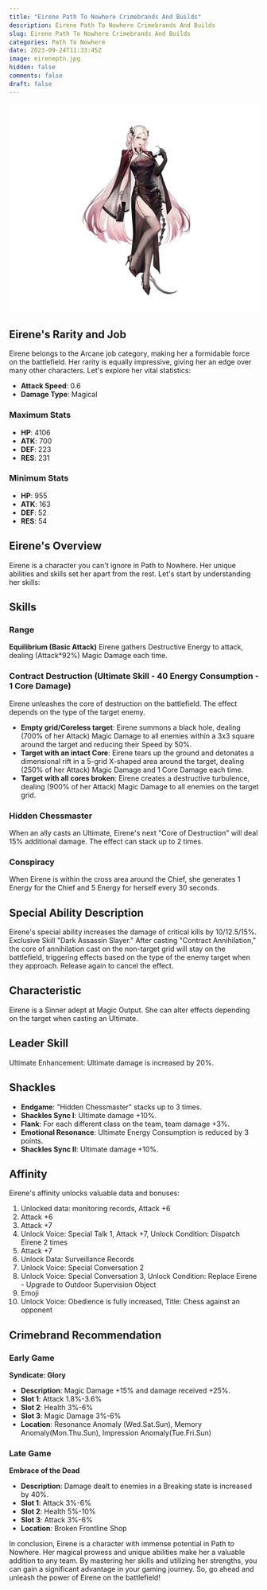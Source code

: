 ```yaml
---
title: "Eirene Path To Nowhere Crimebrands And Builds"
description: Eirene Path To Nowhere Crimebrands And Builds
slug: Eirene Path To Nowhere Crimebrands And Builds
categories: Path To Nowhere
date: 2023-09-24T11:33:45Z
image: eireneptn.jpg
hidden: false
comments: false
draft: false
---
```


![eirene ptn crimebrands](eireneptn.jpg)

## Eirene's Rarity and Job

Eirene belongs to the Arcane job category, making her a formidable force on the battlefield. Her rarity is equally impressive, giving her an edge over many other characters. Let's explore her vital statistics:

- **Attack Speed**: 0.6
- **Damage Type**: Magical

### Maximum Stats
- **HP**: 4106
- **ATK**: 700
- **DEF**: 223
- **RES**: 231

### Minimum Stats
- **HP**: 955
- **ATK**: 163
- **DEF**: 52
- **RES**: 54

## Eirene's Overview

Eirene is a character you can't ignore in Path to Nowhere. Her unique abilities and skills set her apart from the rest. Let's start by understanding her skills:

## Skills

### Range

**Equilibrium (Basic Attack)**
Eirene gathers Destructive Energy to attack, dealing (Attack*92%) Magic Damage each time.

### Contract Destruction (Ultimate Skill - 40 Energy Consumption - 1 Core Damage)
Eirene unleashes the core of destruction on the battlefield. The effect depends on the type of the target enemy.

- **Empty grid/Coreless target**: Eirene summons a black hole, dealing (700% of her Attack) Magic Damage to all enemies within a 3x3 square around the target and reducing their Speed by 50%.
- **Target with an intact Core**: Eirene tears up the ground and detonates a dimensional rift in a 5-grid X-shaped area around the target, dealing (250% of her Attack) Magic Damage and 1 Core Damage each time.
- **Target with all cores broken**: Eirene creates a destructive turbulence, dealing (900% of her Attack) Magic Damage to all enemies on the target grid.

### Hidden Chessmaster
When an ally casts an Ultimate, Eirene's next "Core of Destruction" will deal 15% additional damage. The effect can stack up to 2 times.

### Conspiracy
When Eirene is within the cross area around the Chief, she generates 1 Energy for the Chief and 5 Energy for herself every 30 seconds.

## Special Ability Description

Eirene's special ability increases the damage of critical kills by 10/12.5/15%. Exclusive Skill "Dark Assassin Slayer." After casting "Contract Annihilation," the core of annihilation cast on the non-target grid will stay on the battlefield, triggering effects based on the type of the enemy target when they approach. Release again to cancel the effect.

## Characteristic

Eirene is a Sinner adept at Magic Output. She can alter effects depending on the target when casting an Ultimate.

## Leader Skill

Ultimate Enhancement: Ultimate damage is increased by 20%.

## Shackles

- **Endgame**: "Hidden Chessmaster" stacks up to 3 times.
- **Shackles Sync I**: Ultimate damage +10%.
- **Flank**: For each different class on the team, team damage +3%.
- **Emotional Resonance**: Ultimate Energy Consumption is reduced by 3 points.
- **Shackles Sync II**: Ultimate damage +10%.

## Affinity

Eirene's affinity unlocks valuable data and bonuses:

1. Unlocked data: monitoring records, Attack +6
2. Attack +6
3. Attack +7
4. Unlock Voice: Special Talk 1, Attack +7, Unlock Condition: Dispatch Eirene 2 times
5. Attack +7
6. Unlock Data: Surveillance Records
7. Unlock Voice: Special Conversation 2
8. Unlock Voice: Special Conversation 3, Unlock Condition: Replace Eirene - Upgrade to Outdoor Supervision Object
9. Emoji
10. Unlock Voice: Obedience is fully increased, Title: Chess against an opponent

## Crimebrand Recommendation

### Early Game

**Syndicate: Glory**
- **Description**: Magic Damage +15% and damage received +25%.
- **Slot 1**: Attack 1.8%-3.6%
- **Slot 2**: Health 3%-6%
- **Slot 3**: Magic Damage 3%-6%
- **Location**: Resonance Anomaly (Wed.Sat.Sun), Memory Anomaly(Mon.Thu.Sun), Impression Anomaly(Tue.Fri.Sun)

### Late Game

**Embrace of the Dead**
- **Description**: Damage dealt to enemies in a Breaking state is increased by 40%.
- **Slot 1**: Attack 3%-6%
- **Slot 2**: Health 5%-10%
- **Slot 3**: Attack 3%-6%
- **Location**: Broken Frontline Shop

In conclusion, Eirene is a character with immense potential in Path to Nowhere. Her magical prowess and unique abilities make her a valuable addition to any team. By mastering her skills and utilizing her strengths, you can gain a significant advantage in your gaming journey. So, go ahead and unleash the power of Eirene on the battlefield!